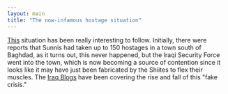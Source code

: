 ```yaml
---
layout: main
title: "The now-infamous hostage situation"
---
```

[This](http://news.bbc.co.uk/2/hi/middle_east/4455657.stm) situation has been
really interesting to follow. Initially, there were reports that Sunnis had
taken up to 150 hostages in a town south of Baghdad, as it turns out, this
never happened, but the Iraqi Security Force went into the town, which is now
becoming a source of contention since it looks like it may have just been
fabricated by the Shiites to flex their muscles. The [Iraq
Blogs](http://www.iraqwires.com) have been covering the rise and fall of this
"fake crisis."

